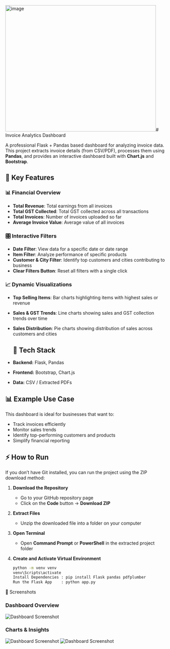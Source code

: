 <img width="470" height="393" alt="image" src="https://github.com/user-attachments/assets/f596ac9e-196e-44c6-b167-d0d917a239ea" /># Invoice Analytics Dashboard

A professional Flask + Pandas based dashboard for analyzing invoice data.  
This project extracts invoice details (from CSV/PDF), processes them using **Pandas**, and provides an interactive dashboard built with **Chart.js** and **Bootstrap**.  

## 🔑 Key Features

### 📊 Financial Overview
- **Total Revenue**: Total earnings from all invoices  
- **Total GST Collected**: Total GST collected across all transactions  
- **Total Invoices**: Number of invoices uploaded so far  
- **Average Invoice Value**: Average value of all invoices  

### 🎛 Interactive Filters
- **Date Filter**: View data for a specific date or date range  
- **Item Filter**: Analyze performance of specific products  
- **Customer & City Filter**: Identify top customers and cities contributing to business  
- **Clear Filters Button**: Reset all filters with a single click  

### 📈 Dynamic Visualizations
- **Top Selling Items**: Bar charts highlighting items with highest sales or revenue  
- **Sales & GST Trends**: Line charts showing sales and GST collection trends over time  
- **Sales Distribution**: Pie charts showing distribution of sales across customers and cities  

  ## 🚀 Tech Stack
- **Backend:** Flask, Pandas  
- **Frontend:** Bootstrap, Chart.js  
- **Data:** CSV / Extracted PDFs  

## 📊 Example Use Case
This dashboard is ideal for businesses that want to:
- Track invoices efficiently  
- Monitor sales trends  
- Identify top-performing customers and products  
- Simplify financial reporting  

## ⚡ How to Run

If you don’t have Git installed, you can run the project using the ZIP download method:

1. **Download the Repository**  
   - Go to your GitHub repository page  
   - Click on the **Code** button → **Download ZIP**

2. **Extract Files**  
   - Unzip the downloaded file into a folder on your computer

3. **Open Terminal**  
   - Open **Command Prompt** or **PowerShell** in the extracted project folder

4. **Create and Activate Virtual Environment**

   ```bash
   python -m venv venv
   venv\Scripts\activate
   Install Dependencies : pip install Flask pandas pdfplumber
   Run the Flask App    : python app.py

  📸 Screenshots
   ### Dashboard Overview
  ![Dashboard Screenshot](https://github.com/user-attachments/assets/4f8ff71c-9c9e-4f68-8027-58b84d15de7c)
   ### Charts & Insights
  ![Dashboard Screenshot](https://github.com/user-attachments/assets/4c9a719f-8b52-4cf4-aee1-71488129df47)
  ![Dashboard Screenshot](https://github.com/user-attachments/assets/7000da62-6b2a-4ee6-b0d4-1275c7e9cad3)


